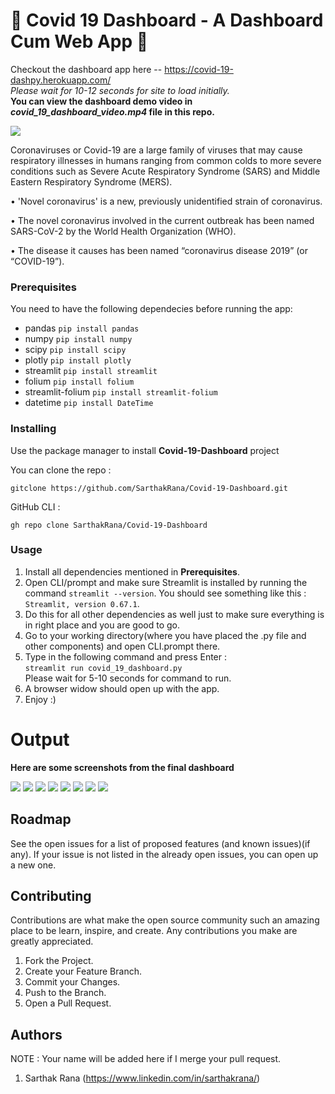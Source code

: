 # 🦠 Covid 19 Dashboard - A Dashboard Cum Web App 🦠

Checkout the dashboard app here -- https://covid-19-dashpy.herokuapp.com/
<br>
*Please wait for 10-12 seconds for site to load initially.*
<br>
**You can view the dashboard demo video in _covid_19_dashboard_video.mp4_ file in this repo.**

![](https://www.apta.com/wp-content/uploads/home-banner-1.jpg)

Coronaviruses or Covid-19 are a large family of viruses that may cause respiratory illnesses in humans ranging from common colds to more severe conditions such as Severe Acute Respiratory Syndrome (SARS) and Middle Eastern Respiratory Syndrome (MERS).

• 'Novel coronavirus' is a new, previously unidentified strain of coronavirus.

• The novel coronavirus involved in the current outbreak has been named SARS-CoV-2 by the World Health Organization (WHO).

• The disease it causes has been named “coronavirus disease 2019” (or “COVID-19”).

### Prerequisites

You need to have the following dependecies before running the app:

- pandas `pip install pandas`
- numpy `pip install numpy`
- scipy `pip install scipy`
- plotly `pip install plotly`
- streamlit `pip install streamlit`
- folium `pip install folium`
- streamlit-folium `pip install streamlit-folium`
- datetime `pip install DateTime`

### Installing

Use the package manager to install __Covid-19-Dashboard__ project

You can clone the repo :
```
gitclone https://github.com/SarthakRana/Covid-19-Dashboard.git
```

GitHub CLI :
```
gh repo clone SarthakRana/Covid-19-Dashboard
```

### Usage

1. Install all dependencies mentioned in __Prerequisites__.
2. Open CLI/prompt and make sure Streamlit is installed by running the command `streamlit --version`. You should see something like this : `Streamlit, version 0.67.1`.
3. Do this for all other dependencies as well just to make sure everything is in right place and you are good to go.
4. Go to your working directory(where you have placed the .py file and other components) and open CLI.prompt there.
5. Type in the following command and press Enter :<br>
   `streamlit run covid_19_dashboard.py`<br>
   Please wait for 5-10 seconds for command to run.
6. A browser widow should open up with  the app.
7. Enjoy :)

# Output

__Here are some screenshots from the final dashboard__

![](https://github.com/SarthakRana/Covid-19-Dashboard/blob/main/Screenshots/rsz_1screenshot_59.png)
![](https://github.com/SarthakRana/Covid-19-Dashboard/blob/main/Screenshots/rsz_1screenshot_66.png)
![](https://github.com/SarthakRana/Covid-19-Dashboard/blob/main/Screenshots/rsz_1screenshot_68.png)
![](https://github.com/SarthakRana/Covid-19-Dashboard/blob/main/Screenshots/rsz_1screenshot_76.png)
![](https://github.com/SarthakRana/Covid-19-Dashboard/blob/main/Screenshots/rsz_2screenshot_61.png)
![](https://github.com/SarthakRana/Covid-19-Dashboard/blob/main/Screenshots/rsz_3screenshot_65.png)
![](https://github.com/SarthakRana/Covid-19-Dashboard/blob/main/Screenshots/rsz_screenshot_72.png)
![](https://github.com/SarthakRana/Covid-19-Dashboard/blob/main/Screenshots/rsz_screenshot_78.png)

## Roadmap

See the open issues for a list of proposed features (and known issues)(if any).
If your issue is not listed in the already open issues, you can open up a new one.

## Contributing

Contributions are what make the open source community such an amazing place to be learn, inspire, and create. Any contributions you make are greatly appreciated.

  1. Fork the Project.
  2. Create your Feature Branch.
  3. Commit your Changes.
  4. Push to the Branch.
  5. Open a Pull Request.

## Authors

NOTE : Your name will be added here if I merge your pull request.

1. Sarthak Rana (https://www.linkedin.com/in/sarthakrana/)
